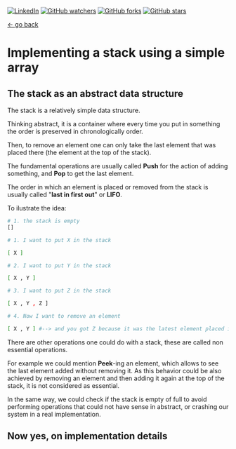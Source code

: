 [![LinkedIn](https://img.shields.io/badge/linkedin-%230077B5.svg?style=sociale&logo=linkedin&logoColor=white)](https://www.linkedin.com/in/lautaro-jayat/)
[![GitHub watchers](https://img.shields.io/github/watchers/lautarojayat/data-structures-and-algorithms-in-c.svg?style=social&label=Watch)](https://GitHub.com/lautarojayat/data-structures-and-algorithms-in-c/watchers/)
[![GitHub forks](https://img.shields.io/github/forks/lautarojayat/data-structures-and-algorithms-in-c.svg?style=social&label=Fork)](https://GitHub.com/lautarojayat/data-structures-and-algorithms-in-c/network/)
[![GitHub stars](https://img.shields.io/github/stars/lautarojayat/data-structures-and-algorithms-in-c.svg?style=social&label=Star)](https://GitHub.com/lautarojayat/data-structures-and-algorithms-in-c/stargazers/)

[<- go back](../README.md)

# Implementing a stack using a simple array

## The stack as an abstract data structure

The stack is a relatively simple data structure.

Thinking abstract, it is a container where every time you put in something the order is preserved in chronologically order.

Then, to remove an element one can only take the last element that was placed there (the element at the top of the stack).

The fundamental operations are usually called **Push** for the action of adding something, and **Pop** to get the last element.

The order in which an element is placed or removed from the stack is usually called "**last in first out**" or **LIFO**.

To ilustrate the idea:

```sh
# 1. the stack is empty
[]

# 1. I want to put X in the stack

[ X ]

# 2. I want to put Y in the stack

[ X , Y ]

# 3. I want to put Z in the stack

[ X , Y , Z ]

# 4. Now I want to remove an element

[ X , Y ] #--> and you got Z because it was the latest element placed in there.
```

There are other operations one could do with a stack, these are called non essential operations.

For example we could mention **Peek**-ing an element, which allows to see the last element added without removing it. As this behavior could be also achieved by removing an element and then adding it again at the top of the stack, it is not considered as essential.

In the same way, we could check if the stack is empty of full to avoid performing operations that could not have sense in abstract, or crashing our system in a real implementation.

## Now yes, on implementation details
